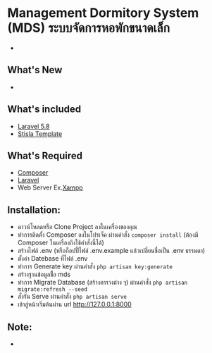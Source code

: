 # Management Dormitory System (MDS) ระบบจัดการหอพักขนาดเล็ก
-

## What's New
-

## What's included 
* [Laravel 5.8](https://laravel.com/docs/5.8)
* [Stisla Template](https://github.com/stisla/stisla)

## What's Required
* [Composer](https://getcomposer.org/)
* [Laravel](https://laravel.com/)
* Web Server Ex.[Xampp](https://www.apachefriends.org/index.html)

## Installation:
- ดาวน์โหลดหรือ Clone Project ลงในเครื่องของคุณ
- ทำการติดตั้ง Composer ลงในโปรเจ็ค ผ่านคำสั่ง ``` composer install ``` (ต้องมี Composer ในเครื่องถึงใช้คำสั่งนี้ได้)
- สร้างไฟล์ .env (หรือก็อปปี้ไฟล์ .env.example แล้วเปลี่ยนชื่อเป็น .env ธรรมดา)
- ตั้งค่า Datebase ที่ไฟล์ .env
- ทำการ Generate key ผ่านคำสั่ง ```php artisan key:generate```
- สร้างฐานข้อมูลชื่่อ mds
- ทำการ Migrate Database (สร้างตารางต่าง ๆ) ผ่านคำสั่ง ```php artisan migrate:refresh --seed```
- สั่งรัน Serve ผ่านคำสั่ง ```php artisan serve```
- เข้าสู่หน้าเริ่มต้นผ่าน url http://127.0.0.1:8000
     
## Note:
-
